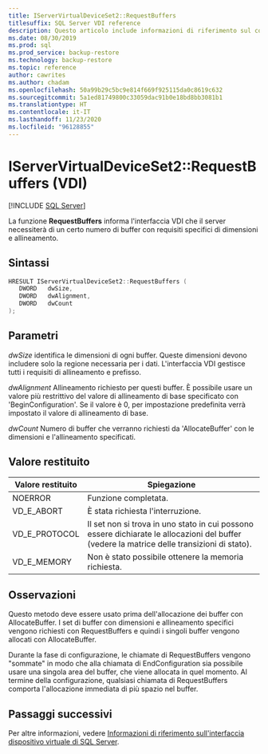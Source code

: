 ```yaml
---
title: IServerVirtualDeviceSet2::RequestBuffers
titlesuffix: SQL Server VDI reference
description: Questo articolo include informazioni di riferimento sul comando IServerVirtualDeviceSet2::RequestBuffers.
ms.date: 08/30/2019
ms.prod: sql
ms.prod_service: backup-restore
ms.technology: backup-restore
ms.topic: reference
author: cawrites
ms.author: chadam
ms.openlocfilehash: 50a99b29c5bc9e814f669f925115da0c8619c632
ms.sourcegitcommit: 5a1ed81749800c33059dac91b0e18bd8bb3081b1
ms.translationtype: HT
ms.contentlocale: it-IT
ms.lasthandoff: 11/23/2020
ms.locfileid: "96128855"
---
```

# <a name="iservervirtualdeviceset2requestbuffers-vdi"></a>IServerVirtualDeviceSet2::RequestBuffers (VDI)

[!INCLUDE [SQL Server](../../../includes/applies-to-version/sqlserver.md)]

La funzione **RequestBuffers** informa l'interfaccia VDI che il server necessiterà di un certo numero di buffer con requisiti specifici di dimensioni e allineamento.

## <a name="syntax"></a>Sintassi

```c
HRESULT IServerVirtualDeviceSet2::RequestBuffers (
   DWORD   dwSize,
   DWORD   dwAlignment,
   DWORD   dwCount
);
```

## <a name="parameters"></a>Parametri

*dwSize* identifica le dimensioni di ogni buffer. Queste dimensioni devono includere solo la regione necessaria per i dati. L'interfaccia VDI gestisce tutti i requisiti di allineamento e prefisso.

*dwAlignment* Allineamento richiesto per questi buffer. È possibile usare un valore più restrittivo del valore di allineamento di base specificato con 'BeginConfiguration'. Se il valore è 0, per impostazione predefinita verrà impostato il valore di allineamento di base.

*dwCount* Numero di buffer che verranno richiesti da 'AllocateBuffer' con le dimensioni e l'allineamento specificati.

## <a name="return-value"></a>Valore restituito

|Valore restituito | Spiegazione |
|---|---|
| NOERROR | Funzione completata. |
| VD_E_ABORT | È stata richiesta l'interruzione. |
| VD_E_PROTOCOL | Il set non si trova in uno stato in cui possono essere dichiarate le allocazioni del buffer (vedere la matrice delle transizioni di stato). |
| VD_E_MEMORY | Non è stato possibile ottenere la memoria richiesta. |

## <a name="remarks"></a>Osservazioni

Questo metodo deve essere usato prima dell'allocazione dei buffer con AllocateBuffer. I set di buffer con dimensioni e allineamento specifici vengono richiesti con RequestBuffers e quindi i singoli buffer vengono allocati con AllocateBuffer.

Durante la fase di configurazione, le chiamate di RequestBuffers vengono "sommate" in modo che alla chiamata di EndConfiguration sia possibile usare una singola area del buffer, che viene allocata in quel momento. Al termine della configurazione, qualsiasi chiamata di RequestBuffers comporta l'allocazione immediata di più spazio nel buffer.

## <a name="next-steps"></a>Passaggi successivi

Per altre informazioni, vedere [Informazioni di riferimento sull'interfaccia dispositivo virtuale di SQL Server](reference-virtual-device-interface.md).